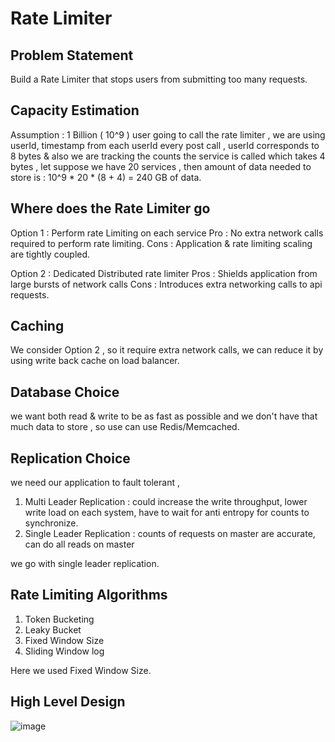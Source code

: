 # Rate Limiter

## Problem Statement 
Build a Rate Limiter that stops users from submitting too many requests. 

## Capacity Estimation 
Assumption : 1 Billion ( 10^9 ) user going to call the rate limiter , we are using userId, timestamp from each userId every post call , userId corresponds to 8 bytes & also we are tracking the counts the service is called which takes 4 bytes , let suppose we have 20 services , then amount of data needed to store is : 
10^9 * 20 * (8 + 4) = 240 GB of data.

## Where does the Rate Limiter go
Option 1 : Perform rate Limiting on each service 
Pro : No extra network calls required to perform rate limiting.
Cons : Application & rate limiting scaling are tightly coupled.

Option 2 : Dedicated Distributed rate limiter 
Pros : Shields application from large bursts of network calls
Cons : Introduces extra networking calls to api requests.

## Caching 
We consider Option 2 , so it require extra network calls, we can reduce it by using write back cache on load balancer.

## Database Choice 
we want both read & write to be as fast as possible and we don't have that much data to store , so use can use Redis/Memcached.

## Replication Choice 
we need our application to fault tolerant ,
1. Multi Leader Replication : could increase the write throughput, lower write load on each system, have to wait for anti entropy for counts to synchronize.  
2. Single Leader Replication : counts of requests on master are accurate, can do all reads on master

we go with single leader replication. 

## Rate Limiting Algorithms 
1. Token Bucketing
2. Leaky Bucket
3. Fixed Window Size
4. Sliding Window log

Here we used Fixed Window Size.

## High Level Design 
![image](https://github.com/omprakashpatel27/RateLimiter/assets/59342793/434c01c2-ac68-497e-8500-5283a424e364)


